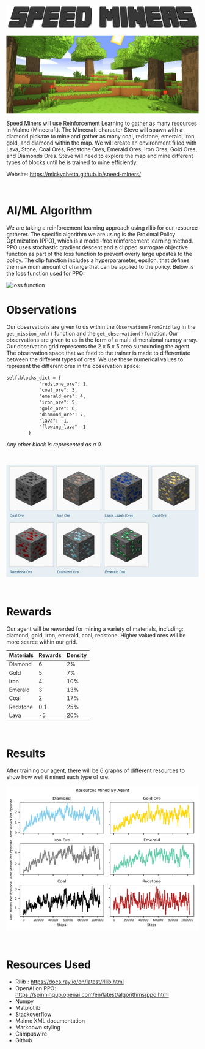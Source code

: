 <p align="center">
  <img src="docs/images/title.png">
</p>

![portal](docs/images/background.jpg)

Speed Miners will use Reinforcement Learning to gather as many resources in Malmo (Minecraft). The Minecraft character Steve will spawn with a diamond pickaxe to mine and gather as many coal, redstone, emerald, iron, gold, and diamond within the map.  We will create an environment filled with Lava, Stone, Coal Ores, Redstone Ores, Emerald Ores, Iron Ores, Gold Ores, and Diamonds Ores. Steve will need to explore the map and mine different types of blocks until he is trained to mine efficiently. 

Website: https://mickychetta.github.io/speed-miners/ 

<br>

# AI/ML Algorithm
We are taking a reinforcement learning approach using rllib for our resource gatherer. The specific algorithm we are using is the Proximal Policy Optimization (PPO), which is a model-free reinforcement learning method. PPO uses stochastic gradient descent and a clipped surrogate objective function as part of the loss function to prevent overly large updates to the policy. The clip function includes a hyperparameter, epsilon, that defines the maximum amount of change that can be applied to the policy. Below is the loss function used for PPO:

<img src="https://spinningup.openai.com/en/latest/_images/math/99621d5bcaccd056d6ca3aeb48a27bf8cc0e640c.svg" alt="loss function" width="650">

<br>

# Observations
Our observations are given to us within the `ObservationsFromGrid` tag in the `get_mission_xml()` function and the `get_observation()` function. Our observations are given to us in the form of a multi dimensional numpy array. Our observation grid represents the 2 x 5 x 5 area surrounding the agent. The observation space that we feed to the trainer is made to differentiate between the different types of ores. We use these numerical values to represent the different ores in the observation space:

```
self.blocks_dict = {
            "redstone_ore": 1,
            "coal_ore": 3,
            "emerald_ore": 4,
            "iron_ore": 5,
            "gold_ore": 6,
            "diamond_ore": 7,
            "lava": -1,
            "flowing_lava" -1
        }
```

<i>Any other block is represented as a 0.</i>

<br>

![ores](docs/images/ores.jpg)

<br>

# Rewards
Our agent will be rewarded for mining a variety of materials, including: diamond, gold, iron, emerald, coal, redstone. Higher valued ores will be more scarce within our grid.


| Materials | Rewards | Density |
| ----------- | ----------- | ----------- |
| Diamond | 6 | 2% |
| Gold | 5 | 7% |
| Iron | 4 | 10% |
| Emerald | 3 | 13% |
| Coal | 2 | 17% |
| Redstone | 0.1 | 25% |
| Lava | -5 | 20%

<br> 

# Results
After training our agent, there will be 6 graphs of different resources to show how well it mined each type of ore.

![resources](docs/returns/returns-smallgrid/resources.png)

<br>

# Resources Used
* Rllib : https://docs.ray.io/en/latest/rllib.html
* OpenAI on PPO: https://spinningup.openai.com/en/latest/algorithms/ppo.html
* Numpy
* Matplotlib
* Stackoverflow
* Malmo XML documentation
* Markdown styling
* Campuswire
* Github
